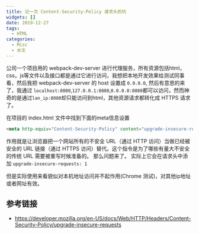 ```yaml
---
title: 记一次 Content-Security-Policy 请求头的坑 
widgets: []
date: 2019-12-27
tags:
  - HTML
categories:
  - Misc
  - 水文
---
```


公司一个项目用的 webpack-dev-server 进行代理服务，所有资源包括html，css，js等文件以及接口都是通过它进行访问，我想把本地开发效果给测试同事看，然后我把 webpack-dev-server 的 host 设置成 `0.0.0.0`, 
然后有意思的来了，我通过 `localhost:8080`,`127.0.0.1:8080`,`0.0.0.0:8080`都可以访问，然而神奇的是通过`lan_ip:8080`却只能访问到html，其他资源请求都转化成 HTTPS 请求了。

在项目的 index.html 文件中找到下面的meta信息设置

``` html
<meta http-equiv="Content-Security-Policy" content="upgrade-insecure-requests">
```

作用就是让浏览器把一个网站所有的不安全 URL（通过 HTTP 访问）当做已经被安全的 URL 链接（通过 HTTPS 访问）替代。这个指令是为了哪些有量大不安全的传统 URL 需要被重写时候准备的。
那么问题来了。
实际上它会在请求头中添加 `upgrade-insecure-requests: 1`

但是实际使用来看貌似对本机地址访问并不起作用(Chrome 测试)，对其他ip地址或者网址有效。

## 参考链接

- https://developer.mozilla.org/en-US/docs/Web/HTTP/Headers/Content-Security-Policy/upgrade-insecure-requests
